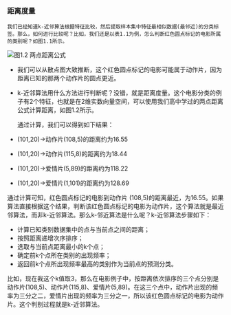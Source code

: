 ### 距离度量
    我们已经知道k-近邻算法根据特征比较，然后提取样本集中特征最相似数据(最邻近)的分类标签。那么，如何进行比较呢？比如，我们还是以表1.1为例，怎么判断红色圆点标记的电影所属的类别呢？如图1.1所示。

![图1.2 两点距离公式](https://img-blog.csdn.net/20170715151027554?watermark/2/text/aHR0cDovL2Jsb2cuY3Nkbi5uZXQvYzQwNjQ5NTc2Mg==/font/5a6L5L2T/fontsize/400/fill/I0JBQkFCMA==/dissolve/70/gravity/SouthEast)
 
  - 我们可以从散点图大致推断，这个红色圆点标记的电影可能属于动作片，因为距离已知的那两个动作片的圆点更近。
  - k-近邻算法用什么方法进行判断呢？没错，就是距离度量。这个电影分类的例子有2个特征，也就是在2维实数向量空间，可以使用我们高中学过的两点距离公式计算距离，如图1.2所示。

 

    通过计算，我们可以得到如下结果：

- (101,20)->动作片(108,5)的距离约为16.55
- (101,20)->动作片(115,8)的距离约为18.44
- (101,20)->爱情片(5,89)的距离约为118.22
- (101,20)->爱情片(1,101)的距离约为128.69
    
通过计算可知，红色圆点标记的电影到动作片 (108,5)的距离最近，为16.55。如果算法直接根据这个结果，判断该红色圆点标记的电影为动作片，这个算法就是最近邻算法，而非k-近邻算法。那么k-邻近算法是什么呢？k-近邻算法步骤如下：

- 计算已知类别数据集中的点与当前点之间的距离；
- 按照距离递增次序排序；
- 选取与当前点距离最小的k个点；
- 确定前k个点所在类别的出现频率；
- 返回前k个点所出现频率最高的类别作为当前点的预测分类。
    
比如，现在我这个k值取3，那么在电影例子中，按距离依次排序的三个点分别是动作片(108,5)、动作片(115,8)、爱情片(5,89)。在这三个点中，动作片出现的频率为三分之二，爱情片出现的频率为三分之一，所以该红色圆点标记的电影为动作片。这个判别过程就是k-近邻算法。